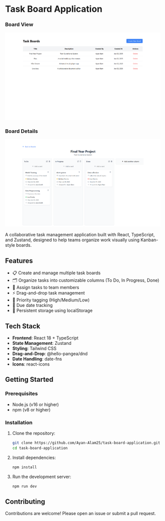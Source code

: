 # Task Board Application

### Board View
![Task Board Screenshot](/public/screenshot-1.png) 

### Board Details
![Task Board Screenshot](/public/screenshot-2.png)

A collaborative task management application built with React, TypeScript, and Zustand, designed to help teams organize work visually using Kanban-style boards.

## Features

- 📋 Create and manage multiple task boards
- 🗂️ Organize tasks into customizable columns (To Do, In Progress, Done)
- 🎯 Assign tasks to team members
- ⚡ Drag-and-drop task management
- 🔖 Priority tagging (High/Medium/Low)
- 📅 Due date tracking
- 💾 Persistent storage using localStorage

## Tech Stack

- **Frontend**: React 18 + TypeScript
- **State Management**: Zustand
- **Styling**: Tailwind CSS
- **Drag-and-Drop**: @hello-pangea/dnd
- **Date Handling**: date-fns
- **Icons**: react-icons

## Getting Started

### Prerequisites

- Node.js (v16 or higher)
- npm (v8 or higher)

### Installation

1. Clone the repository:
   ```bash
   git clone https://github.com/Ayan-Alam25/task-board-application.git
   cd task-board-application
   ```
2. Install dependencies:
    ```bash
    npm install
    ```

3.  Run the development server:

    ```bash
    npm run dev
    ```


## Contributing
Contributions are welcome! Please open an issue or submit a pull request.